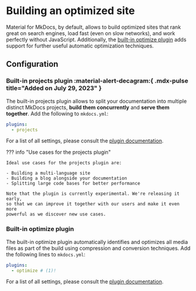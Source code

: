# Building an optimized site

Material for MkDocs, by default, allows to build optimized sites that rank great
on search engines, load fast (even on slow networks), and work perfectly without
JavaScript. Additionally, the [built-in optimize plugin] adds support for
further useful automatic optimization techniques.

  [built-in optimize plugin]: #built-in-optimize-plugin

## Configuration

### Built-in projects plugin :material-alert-decagram:{ .mdx-pulse title="Added on July 29, 2023" }

<!-- md:sponsors -->
<!-- md:version insiders-4.38.0 -->
<!-- md:plugin [projects] – built-in -->
<!-- md:flag experimental -->

The built-in projects plugin allows to split your documentation into multiple
distinct MkDocs projects, __build them concurrently__ and
__serve them together__. Add the following to `mkdocs.yml`:

``` yaml
plugins:
  - projects
```

For a list of all settings, please consult the [plugin documentation].

  [projects]: ../plugins/projects.md
  [plugin documentation]: ../plugins/projects.md

??? info "Use cases for the projects plugin"

    Ideal use cases for the projects plugin are:

    - Building a multi-language site
    - Building a blog alongside your documentation
    - Splitting large code bases for better performance

    Note that the plugin is currently experimental. We're releasing it early,
    so that we can improve it together with our users and make it even more
    powerful as we discover new use cases.

### Built-in optimize plugin

<!-- md:sponsors -->
<!-- md:version insiders-4.29.0 -->
<!-- md:plugin [optimize] – built-in -->
<!-- md:flag experimental -->

The built-in optimize plugin automatically identifies and optimizes all media
files as part of the build using compression and conversion techniques. Add
the following lines to `mkdocs.yml`:

``` yaml
plugins:
  - optimize # (1)!
```

For a list of all settings, please consult the [plugin documentation][optimize].

  [optimize]: ../plugins/optimize.md
